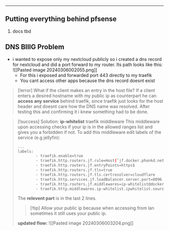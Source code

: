 ***

## Putting everything behind pfsense

1. docs tbd

## DNS BIIIG Problem

- i wanted to expose only my nextcloud publicly so i created a dns record for nextcloud and did a port forward to my router. Its path looks like this: ![[Pasted image 20240306002055.png]]
	- For this i exposed and forwarded port 443 directly to my traefik
	- You cant access other apps because the dns record doesnt exist

>[!error] What if the client makes an entry in the host file?
>If a client enters a desired hostname with my public ip as counterpart he can **access any service** behind traefik, since traefik just looks for the host header and doesnt care how the DNS name was resolved.
>After testing this and confirming it i knew something had to be done.

>[!success] Solution: **ip-whitelist** traefik middleware
>This middleware upon accessing checks if your ip is in the allowed ranges list and gives you a forbidden if not.
>To add this middleware edit labels of the service (e.g jellyfin):
>```bash
>...
>labels:
>	      - traefik.enable=true
>	      - traefik.http.routers.jf.rule=Host(`jf.docker.phonkd.net`)
>	      - traefik.http.routers.jf.entryPoints=https$
>	      - traefik.http.routers.jf.tls=true
>	      - traefik.http.routers.jf.tls.certresolver=cloudflare
>	      - traefik.http.services.jf.loadBalancer.server.port=8096
>	      - traefik.http.routers.jf.middlewares=ip-whitelist@docker
>	      - traefik.http.middlewares.ip-whitelist.ipwhitelist.sourcerange=127.0.0.1/32, 192.168.1.0/24, 92.106.79.2
>```
>The **relevent part** is in the last 2 lines.
>>[!tip] Allow your public ip because when accessing from lan sometimes it still uses your public ip.
>
>**updated flow:**
>![[Pasted image 20240306003204.png]]



